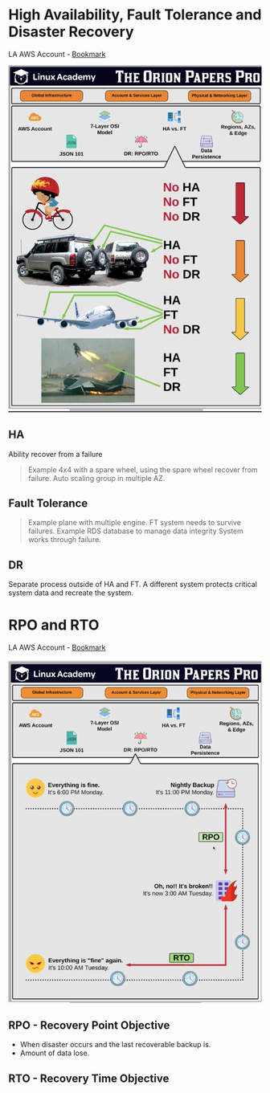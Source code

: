 # High Availability, Fault Tolerance and Disaster Recovery

LA AWS Account - [Bookmark](https://linuxacademy.com/cp/courses/lesson/course/2851/lesson/3)

![](images/architecture_principle.png "High Availability, Fault Tolerance and Disaster Recovery")
## HA 

Ability recover from a failure

> Example 4x4 with a spare wheel, using the spare wheel recover from failure.
> Auto scaling group in multiple AZ.

## Fault Tolerance

> Example plane with multiple engine.
> FT system needs to survive failures.
> Example RDS database to manage data integrity
> System works through failure.

## DR

Separate process outside of HA and FT. A different system protects critical system data and recreate the system.

# RPO and RTO

LA AWS Account - [Bookmark](https://linuxacademy.com/cp/courses/lesson/course/2851/lesson/4)

![](images/rto_rpo.png "High Availability, Fault Tolerance and Disaster Recovery")

## RPO - Recovery Point Objective

* When disaster occurs and the last recoverable backup is.
* Amount of data lose.



## RTO - Recovery Time Objective